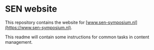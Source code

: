 # SEN website
This repository contains the website for [www.sen-symposium.nl](https://www.sen-symposium.nl).

This readme will contain some instructions for common tasks in content management.
